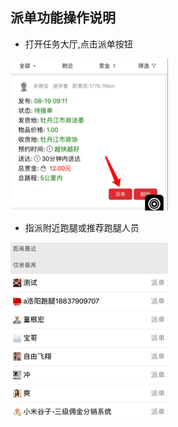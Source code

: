 ## 派单功能操作说明

- 打开任务大厅,点击派单按钮
<div>
    <img src="paidan-step1.png" width = "50%" />
</div>

- 指派附近跑腿或推荐跑腿人员
<div>
    <img src="paidan-step2.png" width = "50%" />
</div>